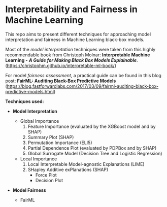 # Interpretability and Fairness in Machine Learning

This repo aims to present different techniques for approaching model interpretation and fairness in Machine Learning black-box models.

Most of the *model interpretation* techniques were taken from this highly recommendable book from Christoph Molnar:
**Interpretable Machine Learning -** ***A Guide for Making Black Box Models Explainable***. (https://christophm.github.io/interpretable-ml-book/)

For model *fairness assessment*, a practical guide can be found in this blog post:
**FairML: Auditing Black-Box Predictive Models** (https://blog.fastforwardlabs.com/2017/03/09/fairml-auditing-black-box-predictive-models.html)

**Techniques used:**
- **Model Interpretation**
  - Global Importance
    1. Feature Importance (evaluated by the XGBoost model and by SHAP)
    2. Summary Plot (SHAP)
    3. Permutation Importance (ELI5)
    4. Partial Dependence Plot (evaluated by PDPBox and by SHAP)
    5. Global Surrogate Model (Decision Tree and Logistic Regression)
  - Local Importance
    1. Local Interpretable Model-agnostic Explanations (LIME)
    2. SHapley Additive exPlanations (SHAP)
        - Force Plot
        - Decision Plot

- **Model Fairness**
  - FairML

